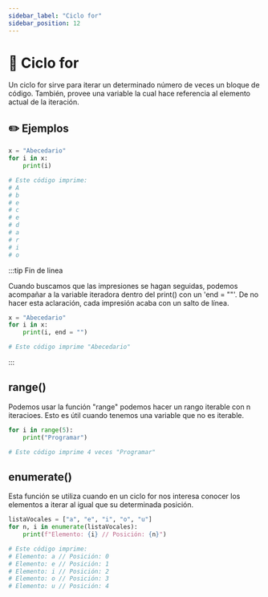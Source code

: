 ```yaml
---
sidebar_label: "Ciclo for"
sidebar_position: 12
---
```


# 🔄 Ciclo for

Un ciclo for sirve para iterar un determinado número de veces un bloque de código. También, provee una variable la cual hace referencia al elemento actual de la iteración.

## ✏️ Ejemplos

```python title="Ejemplo de un ciclo for"
x = "Abecedario"
for i in x:
	print(i)

# Este código imprime:
# A
# b
# e
# c
# e
# d
# a
# r
# i
# o
```

:::tip Fin de linea

Cuando buscamos que las impresiones se hagan seguidas, podemos acompañar a la variable iteradora dentro del print() con un 'end = ""'. De no hacer esta aclaración, cada impresión acaba con un salto de línea.

```python title="Ejemplo de un print() usando el fin de linea"
x = "Abecedario"
for i in x:
	print(i, end = "")

# Este código imprime "Abecedario"
```

:::

## range()

Podemos usar la función "range" podemos hacer un rango iterable con n iteracioes. Esto es útil cuando tenemos una variable que no es iterable.

```python title="Ejemplo de range()"
for i in range(5):
	print("Programar")

# Este código imprime 4 veces "Programar"
```

## enumerate()

Esta función se utiliza cuando en un ciclo for nos interesa conocer los elementos a iterar al igual que su determinada posición.

```python title="Ejemplo de enumerate()"
listaVocales = ["a", "e", "i", "o", "u"]
for n, i in enumerate(listaVocales):
	print(f"Elemento: {i} // Posición: {n}")

# Este código imprime:
# Elemento: a // Posición: 0
# Elemento: e // Posición: 1
# Elemento: i // Posición: 2
# Elemento: o // Posición: 3
# Elemento: u // Posición: 4
```
